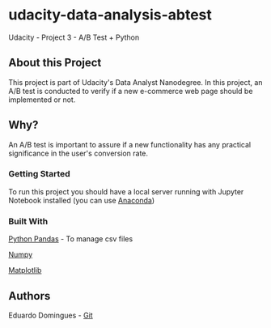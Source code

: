# udacity-data-analysis-abtest
Udacity - Project 3 - A/B Test + Python

## About this Project

This project is part of Udacity's Data Analyst Nanodegree. In this project, an A/B test is conducted to verify if a new e-commerce web page should be implemented or not. 

## Why? 

An A/B test is important to assure if a new functionality has any practical significance in the user's conversion rate. 

### Getting Started

To run this project you should have a local server running with Jupyter Notebook installed (you can use [Anaconda](https://www.anaconda.com/distribution/))

### Built With 

[Python Pandas](https://pandas.pydata.org/) - To manage csv files 

[Numpy](https://numpy.org/)

[Matplotlib](https://matplotlib.org/)

## Authors
Eduardo Domingues - [Git](https://github.com/eduardopd)
